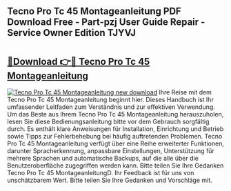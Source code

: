 ## Tecno Pro Tc 45 Montageanleitung PDF Download Free - Part-pzj User Guide Repair - Service Owner Edition TJYVJ

# <h2><a href="http://df74mug.blite.top/?on=Tecno+Pro+Tc+45+Montageanleitung">🔗Download 👉🔴 Tecno Pro Tc 45 Montageanleitung</a></h2>

[![Tecno Pro Tc 45 Montageanleitung new download](https://i.imgur.com/lujVjoI.png)](http://df74mug.blite.top/?on=Tecno+Pro+Tc+45+Montageanleitung)
Ihre Reise mit dem Tecno Pro Tc 45 Montageanleitung beginnt hier. Dieses Handbuch ist Ihr umfassender Leitfaden zum Verständnis und zur effektiven Verwendung. Um das Beste aus Ihrem Tecno Pro Tc 45 Montageanleitung herauszuholen, lesen Sie diese Bedienungsanleitung bitte vor dem Gebrauch sorgfältig durch. Es enthält klare Anweisungen für Installation, Einrichtung und Betrieb sowie Tipps zur Fehlerbehebung bei häufig auftretenden Problemen. Tecno Pro Tc 45 Montageanleitung verfügt über eine Reihe erweiterter Funktionen, darunter Spracherkennung, anpassbare Einstellungen, Unterstützung für mehrere Sprachen und automatische Backups, auf die alle über die Benutzeroberfläche zugegriffen werden kann. Bitte teilen Sie Ihre Gedanken Tecno Pro Tc 45 MontageanleitungD. Ihr Feedback ist für uns von unschätzbarem Wert. Bitte teilen Sie Ihre Gedanken und Vorschläge mit.
